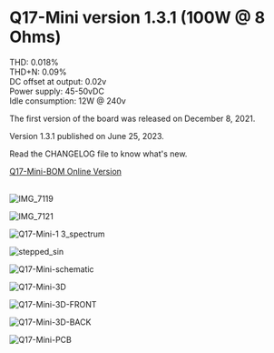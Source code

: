 # Q17-Mini version 1.3.1 (100W @ 8 Ohms)<br>

THD: 0.018%<br>
THD+N: 0.09%<br>
DC offset at output: 0.02v<br>
Power supply: 45-50vDC<br>
Idle consumption: 12W @ 240v<br>

The first version of the board was released on December 8, 2021.

Version 1.3.1 published on June 25, 2023.

Read the CHANGELOG file to know what's new.

<a href="https://audio.cyberkata.org/Q17-Mini-BOM.html">Q17-Mini-BOM Online Version</a><br>
<br>

![IMG_7119](https://user-images.githubusercontent.com/12907102/186949009-f9dca25a-3b77-4e79-b817-db886164d045.jpeg)

![IMG_7121](https://user-images.githubusercontent.com/12907102/186954204-37dbab7d-af63-4a9b-8544-0cef246c1225.jpeg)

![Q17-Mini-1 3_spectrum](https://user-images.githubusercontent.com/12907102/189294781-cff1cc9a-bd83-4b75-bac8-acc55bfa9ec6.jpg)

![stepped_sin](https://user-images.githubusercontent.com/12907102/190194852-40d42843-2d08-4dd0-b583-4583f5c79af1.jpg)

![Q17-Mini-schematic](https://github.com/stefaweb/Q17-Amplifier/assets/12907102/82f7ec45-0b64-4b47-b888-7c14cbd101dc)

![Q17-Mini-3D](https://github.com/stefaweb/Q17-a-QUAD405-audiophile-approach/assets/12907102/071d9f12-fbb9-40c6-8db7-37315823b1c5)

![Q17-Mini-3D-FRONT](https://github.com/stefaweb/Q17-a-QUAD405-audiophile-approach/assets/12907102/b2210851-c84e-44f0-bf98-9f052462605e)

![Q17-Mini-3D-BACK](https://github.com/stefaweb/Q17-a-QUAD405-audiophile-approach/assets/12907102/f9ea6c2e-be8b-4b11-b029-86dc814a34f4)

![Q17-Mini-PCB](https://github.com/stefaweb/Q17-a-QUAD405-audiophile-approach/assets/12907102/e70f8d53-f433-49fc-9cbe-918845a0355e)

